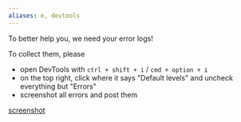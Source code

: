 ```yaml
---
aliases: e, devtools
---
```


To better help you, we need your error logs!

To collect them, please
- open DevTools with `ctrl + shift + i` / `cmd + option + i`
- on the top right, click where it says "Default levels" and uncheck everything but "Errors"
- screenshot all errors and post them

[screenshot](https://cdn.discordapp.com/attachments/1033680203433660458/1236696362897375303/image.png)